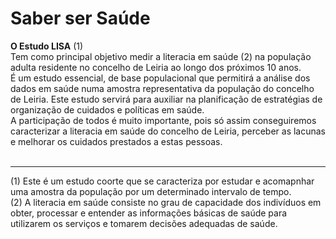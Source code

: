 # Saber ser Saúde

**O Estudo LISA** (1)<br>
Tem como principal objetivo medir a literacia em saúde (2) na população adulta residente no concelho de Leiria
ao longo dos próximos 10 anos.<br>
É um estudo essencial, de base populacional que permitirá a análise dos dados em saúde numa amostra
representativa da população do concelho de Leiria.
Este estudo servirá para auxiliar na planificação de estratégias de organização de cuidados e políticas
em saúde.<br>
A participação de todos é muito importante, pois só assim conseguiremos caracterizar a literacia em saúde
do concelho de Leiria, perceber as lacunas e melhorar os cuidados prestados a estas pessoas.
<br>
<br>

---
(1) Este é um estudo coorte que se caracteriza por estudar e acomapnhar uma amostra
da população por um determinado intervalo de tempo.<br>
(2) A literacia em saúde consiste no grau de capacidade dos indivíduos em obter, processar 
e entender as informações básicas de saúde para utilizarem os serviços e tomarem decisões adequadas de saúde.